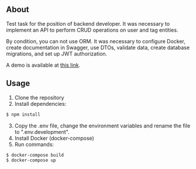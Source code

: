 ## About

Test task for the position of backend developer. It was necessary to implement an API to perform CRUD operations on user and tag entities.

By condition, you can not use ORM. It was necessary to configure Docker, create documentation in Swagger, use DTOs, validate data, create database migrations, and set up JWT authorization.

A demo is available at [this link](https://nest-test-task.strashko-maksim.ru/api/docs).

## Usage

1. Clone the repository
2. Install dependencies:
```bash
$ npm install
```
3. Copy the .env file, change the environment variables and rename the file to ".env.development".
4. Install Docker (docker-compose)
5. Run commands:
```bash
$ docker-compose build
$ docker-compose up
```
